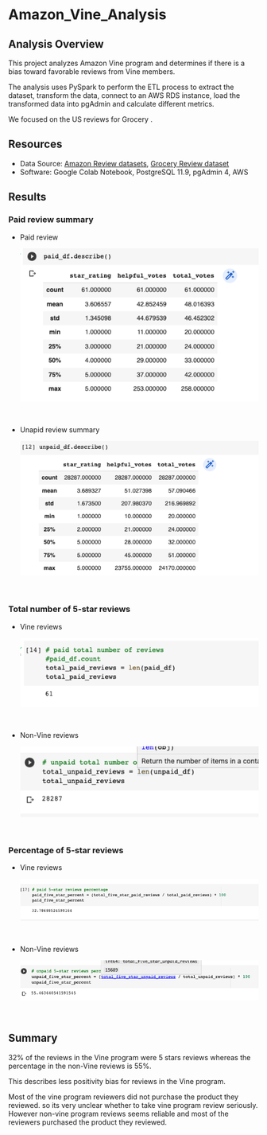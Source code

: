 # Amazon_Vine_Analysis

## Analysis Overview
This project analyzes Amazon Vine program and determines if there is a bias toward favorable reviews from Vine members.

The analysis uses PySpark to perform the ETL process to extract the dataset, transform the data, connect to an AWS RDS instance, load the transformed data into pgAdmin and calculate different metrics.

We focused on the US reviews for Grocery .

## Resources
- Data Source: [Amazon Review datasets](https://s3.amazonaws.com/amazon-reviews-pds/tsv/index.txt), [Grocery Review dataset](https://s3.amazonaws.com/amazon-reviews-pds/tsv/amazon_reviews_us_Grocery_v1_00.tsv.gz)
- Software: Google Colab Notebook, PostgreSQL 11.9, pgAdmin 4, AWS

## Results
### Paid review summary
- Paid review <p align="center">
    <img src="https://github.com/vijaycse/Amazon_Vine_Analysis/blob/master/images/paid_reviews_summary.png"> 
</p>

<br>

- Unapid review summary <p align="center">
    <img src="https://github.com/vijaycse/Amazon_Vine_Analysis/blob/master/images/unpaid_review_summary.png"> 
</p>
<br>

### Total number of 5-star reviews
- Vine reviews <p align="center">
    <img src="https://github.com/vijaycse/Amazon_Vine_Analysis/blob/master/images/paid_total_reviews.png"> 
</p>

<br>

- Non-Vine reviews <p align="center">
    <img src="https://github.com/vijaycse/Amazon_Vine_Analysis/blob/master/images/unpaid_total_reviews.png"> 
</p>
<br>

### Percentage of 5-star reviews
- Vine reviews <p align="center">
    <img src="https://github.com/vijaycse/Amazon_Vine_Analysis/blob/master/images/paid_5_star_percent.png"> 
</p>

<br>

- Non-Vine reviews <p align="center">
    <img src="https://github.com/vijaycse/Amazon_Vine_Analysis/blob/master/images/unpaid_5_star_percent.png"> 
</p>
<br>

## Summary
32% of the reviews in the Vine program were 5 stars reviews whereas the percentage in the non-Vine reviews is 55%. 

This describes less positivity bias for reviews in the Vine program.

Most of the vine program reviewers did not purchase the product they reviewed. so its very 
unclear whether to take vine program review seriously. However non-vine program reviews seems 
reliable and most of the reviewers purchased the product they reviewed.
 
